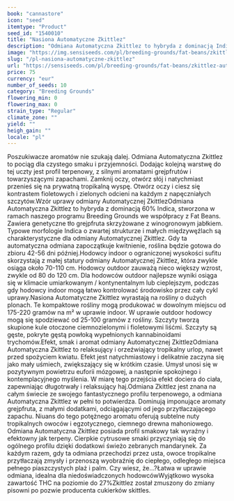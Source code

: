 ```yaml
---
book: "cannastore"
icon: "seed"
itemtype: "Product"
seed_id: "1540010"
title: "Nasiona Automatyczne Zkittlez"
description: "Odmiana Automatyczna Zkittlez to hybryda z dominacją Indica o tropikalnych profilach i długotrwałym efekcie. Idealna odmiana dla klimatu kontynentalnego."
image: "https://img.sensiseeds.com/pl/breeding-grounds/fat-beans/zkittlez-automatyczne-image.png"
slug: "/pl-nasiona-automatyczne-zkittlez"
url: "https://sensiseeds.com/pl/breeding-grounds/fat-beans/zkittlez-automatyczne?a_aid=cannastore"
price: 75
currency: "eur"
number_of_seeds: 10
category: "Breeding Grounds"
flowering_min: 0
flowering_max: 0
strain_type: "Regular"
climate_zone: ""
yield: ""
heigh_gain: ""
locale: "pl"
---
```

Poszukiwacze aromatów nie szukają dalej. Odmiana Automatyczna Zkittlez to pociąg dla czystego smaku i przyjemności. Dodając kolejną warstwę do tej uczty jest profil terpenowy, z silnymi aromatami grejpfrutów i towarzyszącymi zapachami. Zamknij oczy, otwórz słój i natychmiast przenieś się na prywatną tropikalną wyspę. Otwórz oczy i ciesz się kontrastem fioletowych i zielonych odcieni na każdym z napęczniałych szczytów.Wzór uprawy odmiany Automatycznej ZkittlezOdmiana Automatyczna Zkittlez to hybryda z dominacją 60% Indica, stworzona w ramach naszego programu Breeding Grounds we współpracy z Fat Beans. Zawiera genetyczne tło grejpfruta skrzyżowane z winogronowym jabłkiem. Typowe morfologie Indica o zwartej strukturze i małych międzywęźlach są charakterystyczne dla odmiany Automatycznej Zkittlez. Gdy ta automatyczna odmiana zapoczątkuje kwitnienie, roślina będzie gotowa do zbioru 42-56 dni później.Hodowcy indoor o ograniczonej wysokości sufitu skorzystają z małej statury odmiany Automatycznej Zkittlez, która zwykle osiąga około 70-110 cm. Hodowcy outdoor zauważą nieco większy wzrost, zwykle od 80 do 120 cm. Dla hodowców outdoor najlepsze wyniki osiąga się w klimacie umiarkowanym / kontynentalnym lub cieplejszym, podczas gdy hodowcy indoor mogą łatwo kontrolować środowisko przez cały cykl uprawy.Nasiona Automatyczne Zkittlez wyrastają na rośliny o dużych plonach. Te kompaktowe rośliny mogą produkować w dowolnym miejscu od 175-220 gramów na m² w uprawie indoor. W uprawie outdoor hodowcy mogą się spodziewać od 25-100 gramów z rośliny. Szczyty tworzą skupione kule otoczone ciemnozielonymi i fioletowymi liśćmi. Szczyty są gęste, pokryte gęstą powłoką wypełnionych kannabinoidami trychomów.Efekt, smak i aromat odmiany Automatycznej ZkittlezOdmiana Automatyczna Zkittlez to relaksujący i orzeźwiający tropikalny urlop, nawet przed spożyciem kwiatu. Efekt jest natychmiastowy i delikatnie zaczyna się jako mały uśmiech, zwiększający się w krótkim czasie. Umysł unosi się w pozytywnym powietrzu euforii mózgowej, a następnie spokojnego i kontemplacyjnego myślenia. W miarę tego przejścia efekt dociera do ciała, zapewniając długotrwały i relaksujący haj.Odmiana Zkittlez jest znana na całym świecie ze swojego fantastycznego profilu terpenowego, a odmiana Automatyczna Zkittlez w pełni to potwierdza. Dominują imponujące aromaty grejpfruta, z małymi dodatkami, odciągającymi od jego przytłaczającego zapachu. Niuans do tego potężnego aromatu oferują subtelne nuty tropikalnych owoców i egzotycznego, ciemnego drewna mahoniowego. Odmiana Automatyczna Zkittlez posiada profil smakowy tak wyraźny i efektowny jak terpeny. Cierpkie cytrusowe smaki przyczyniają się do ogólnego profilu dzięki dodatkowi świeżo zebranych mandarynek. Za każdym razem, gdy ta odmiana przechodzi przez usta, owoce tropikalne przytłaczają zmysły i przenoszą wyobraźnię do ciepłego, odległego miejsca pełnego piaszczystych plaż i palm. Czy wiesz, że…?Łatwa w uprawie odmiana, idealna dla niedoświadczonych hodowcówWyjątkowo wysoka zawartość THC na poziomie do 27%Zkittlez został zmuszony do zmiany pisowni po pozwie producenta cukierków skittles.
